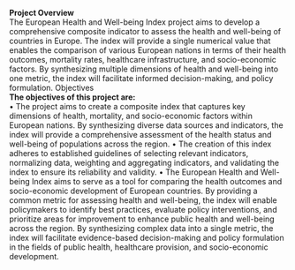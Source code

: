 **Project Overview**
<br>
The European Health and Well-being Index project aims to develop a comprehensive composite indicator to assess the health and well-being of countries in Europe. The index will provide a single numerical value that enables the comparison of various European nations in terms of their health outcomes, mortality rates, healthcare infrastructure, and socio-economic factors. By synthesizing multiple dimensions of health and well-being into one metric, the index will facilitate informed decision-making, and policy formulation.
Objectives
<br>
**The objectives of this project are:**
<br>
•	The project aims to create a composite index that captures key dimensions of health, mortality, and socio-economic factors within European nations. By synthesizing diverse data sources and indicators, the index will provide a comprehensive assessment of the health status and well-being of populations across the region.
•	The creation of this index adheres to established guidelines of selecting relevant indicators, normalizing data, weighting and aggregating indicators, and validating the index to ensure its reliability and validity.
•	The European Health and Well-being Index aims to serve as a tool for comparing the health outcomes and socio-economic development of European countries. By providing a common metric for assessing health and well-being, the index will enable policymakers to identify best practices, evaluate policy interventions, and prioritize areas for improvement to enhance public health and well-being across the region. By synthesizing complex data into a single metric, the index will facilitate evidence-based decision-making and policy formulation in the fields of public health, healthcare provision, and socio-economic development.
